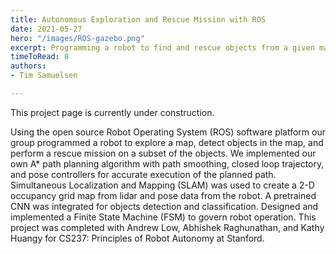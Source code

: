 ```yaml
---
title: Autonomous Exploration and Rescue Mission with ROS
date: 2021-05-27
hero: "/images/ROS-gazebo.png"
excerpt: Programming a robot to find and rescue objects from a given map. Implemented in linux based Robot Operating System (ROS)
timeToRead: 8
authors:
- Tim Samuelsen

---
```

This project page is currently under construction.

Using the open source Robot Operating System (ROS) software platform our group programmed a robot to explore a map, detect objects in the map, 
and perform a rescue mission on a subset of the objects. We implemented our own A\* path planning algorithm with path smoothing, closed loop trajectory, 
and pose controllers for accurate execution of the planned path. Simultaneous Localization and Mapping (SLAM) was used to create a 2-D occupancy grid map from lidar and pose data from the robot. A pretrained CNN was integrated for objects detection and classification. 
Designed and implemented a Finite State Machine (FSM) to govern robot operation. This project was completed with Andrew Low, Abhishek Raghunathan, and Kathy Huangy 
for CS237: Principles of Robot Autonomy at Stanford.



